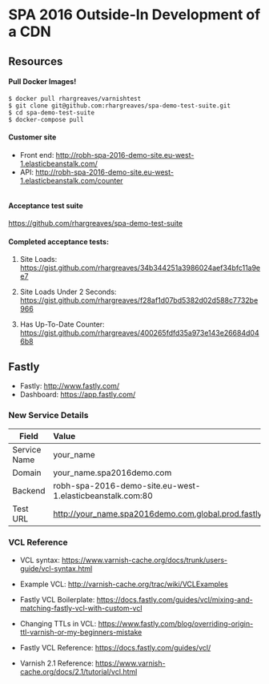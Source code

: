 # SPA 2016 Outside-In Development of a CDN

## Resources

#### Pull Docker Images!

```
$ docker pull rhargreaves/varnishtest
$ git clone git@github.com:rhargreaves/spa-demo-test-suite.git
$ cd spa-demo-test-suite
$ docker-compose pull
```

#### Customer site

* Front end: http://robh-spa-2016-demo-site.eu-west-1.elasticbeanstalk.com/
* API: http://robh-spa-2016-demo-site.eu-west-1.elasticbeanstalk.com/counter

######

#### Acceptance test suite

https://github.com/rhargreaves/spa-demo-test-suite

#### Completed acceptance tests:

 1) Site Loads: https://gist.github.com/rhargreaves/34b344251a3986024aef34bfc11a9ee7

 2) Site Loads Under 2 Seconds: https://gist.github.com/rhargreaves/f28af1d07bd5382d02d588c7732be966

 3) Has Up-To-Date Counter: https://gist.github.com/rhargreaves/400265fdfd35a973e143e26684d046b8

## Fastly

* Fastly: http://www.fastly.com/
* Dashboard: https://app.fastly.com/

### New Service Details

| Field       | Value          |
|-------------|:---------------|
| Service Name   | your_name |
| Domain      | your_name.spa2016demo.com |
| Backend     | robh-spa-2016-demo-site.eu-west-1.elasticbeanstalk.com:80 |
| Test URL    | http://your_name.spa2016demo.com.global.prod.fastly.net |

### VCL Reference

* VCL syntax: https://www.varnish-cache.org/docs/trunk/users-guide/vcl-syntax.html

* Example VCL: http://varnish-cache.org/trac/wiki/VCLExamples

* Fastly VCL Boilerplate: https://docs.fastly.com/guides/vcl/mixing-and-matching-fastly-vcl-with-custom-vcl

* Changing TTLs in VCL: https://www.fastly.com/blog/overriding-origin-ttl-varnish-or-my-beginners-mistake

* Fastly VCL Reference: https://docs.fastly.com/guides/vcl/

* Varnish 2.1 Reference: https://www.varnish-cache.org/docs/2.1/tutorial/vcl.html
